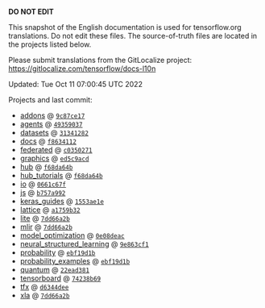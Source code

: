 __DO NOT EDIT__

This snapshot of the English documentation is used for tensorflow.org
translations. Do not edit these files. The source-of-truth files are located in
the projects listed below.

Please submit translations from the GitLocalize project: https://gitlocalize.com/tensorflow/docs-l10n

Updated: Tue Oct 11 07:00:45 UTC 2022

Projects and last commit:

- [addons](https://github.com/tensorflow/addons/tree/master/docs) @ <a href='https://github.com/tensorflow/addons/commit/9c87ce170c155ef038d3af2073967109ee1eb8e7'><code>9c87ce17</code></a>
- [agents](https://github.com/tensorflow/agents/tree/master/docs) @ <a href='https://github.com/tensorflow/agents/commit/49359037cd78a0ede75f0c92b41eb904192b5037'><code>49359037</code></a>
- [datasets](https://github.com/tensorflow/datasets/tree/master/docs) @ <a href='https://github.com/tensorflow/datasets/commit/313412825652692a791ca5f67ca69eaad18b04c2'><code>31341282</code></a>
- [docs](https://github.com/tensorflow/docs/tree/master/site/en) @ <a href='https://github.com/tensorflow/docs/commit/f863411235c24209073d5138ee2e434c843325ff'><code>f8634112</code></a>
- [federated](https://github.com/tensorflow/federated/tree/main/docs) @ <a href='https://github.com/tensorflow/federated/commit/c03502718eddf899353762067a828999cc7276e8'><code>c0350271</code></a>
- [graphics](https://github.com/tensorflow/graphics/tree/master/tensorflow_graphics/g3doc) @ <a href='https://github.com/tensorflow/graphics/commit/ed5c9acd2e7b8d44bb23cc0120acea74fdbb77ea'><code>ed5c9acd</code></a>
- [hub](https://github.com/tensorflow/hub/tree/master/docs) @ <a href='https://github.com/tensorflow/hub/commit/f68da64b1474d8600cbb345b9e2b3c1a20bde1b7'><code>f68da64b</code></a>
- [hub_tutorials](https://github.com/tensorflow/hub/tree/master/examples/colab) @ <a href='https://github.com/tensorflow/hub/commit/f68da64b1474d8600cbb345b9e2b3c1a20bde1b7'><code>f68da64b</code></a>
- [io](https://github.com/tensorflow/io/tree/master/docs) @ <a href='https://github.com/tensorflow/io/commit/0661c67f8e7f9e33aca9179afbadee71dd48171c'><code>0661c67f</code></a>
- [js](https://github.com/tensorflow/tfjs-website/tree/master/docs) @ <a href='https://github.com/tensorflow/tfjs-website/commit/b757a992ba6264c9422b5e9bee77a9fc238e8198'><code>b757a992</code></a>
- [keras_guides](https://github.com/tensorflow/docs/tree/snapshot-keras/site/en/guide/keras) @ <a href='https://github.com/tensorflow/docs/commit/1553ae1e4a149be71703e2ee60173b3d1e0e8c00'><code>1553ae1e</code></a>
- [lattice](https://github.com/tensorflow/lattice/tree/master/docs) @ <a href='https://github.com/tensorflow/lattice/commit/a1759b3243131cafca37d46b1977362dec8abee3'><code>a1759b32</code></a>
- [lite](https://github.com/tensorflow/tensorflow/tree/master/tensorflow/lite/g3doc) @ <a href='https://github.com/tensorflow/tensorflow/commit/7dd66a2b7da56a172d246fafaed8d4debf6171ec'><code>7dd66a2b</code></a>
- [mlir](https://github.com/tensorflow/tensorflow/tree/master/tensorflow/compiler/mlir/g3doc) @ <a href='https://github.com/tensorflow/tensorflow/commit/7dd66a2b7da56a172d246fafaed8d4debf6171ec'><code>7dd66a2b</code></a>
- [model_optimization](https://github.com/tensorflow/model-optimization/tree/master/tensorflow_model_optimization/g3doc) @ <a href='https://github.com/tensorflow/model-optimization/commit/0e08deac13210ca77bcddcfb258e35e42640a164'><code>0e08deac</code></a>
- [neural_structured_learning](https://github.com/tensorflow/neural-structured-learning/tree/master/g3doc) @ <a href='https://github.com/tensorflow/neural-structured-learning/commit/9e863cf1f46d257d4bc8f64b8189a42bd67c5b8a'><code>9e863cf1</code></a>
- [probability](https://github.com/tensorflow/probability/tree/main/tensorflow_probability/g3doc) @ <a href='https://github.com/tensorflow/probability/commit/ebf19d1b5d52ac9664f89eb052b68b5b5bc91f9b'><code>ebf19d1b</code></a>
- [probability_examples](https://github.com/tensorflow/probability/tree/main/tensorflow_probability/examples/jupyter_notebooks) @ <a href='https://github.com/tensorflow/probability/commit/ebf19d1b5d52ac9664f89eb052b68b5b5bc91f9b'><code>ebf19d1b</code></a>
- [quantum](https://github.com/tensorflow/quantum/tree/master/docs) @ <a href='https://github.com/tensorflow/quantum/commit/22ead381acb6446d11b4be17e03d8a57fe59a429'><code>22ead381</code></a>
- [tensorboard](https://github.com/tensorflow/tensorboard/tree/master/docs) @ <a href='https://github.com/tensorflow/tensorboard/commit/74238b69986e0e7d3bbfeebcc5fb38ddbc2a4156'><code>74238b69</code></a>
- [tfx](https://github.com/tensorflow/tfx/tree/master/docs) @ <a href='https://github.com/tensorflow/tfx/commit/d6344dee322cd8fdfcce3dd1fcfc6ac954233dfd'><code>d6344dee</code></a>
- [xla](https://github.com/tensorflow/tensorflow/tree/master/tensorflow/compiler/xla/g3doc) @ <a href='https://github.com/tensorflow/tensorflow/commit/7dd66a2b7da56a172d246fafaed8d4debf6171ec'><code>7dd66a2b</code></a>

